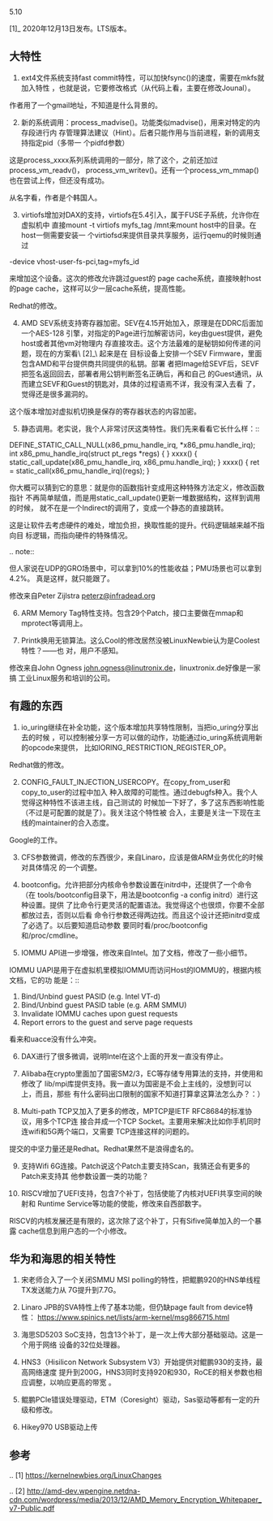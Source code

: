     
5.10

[1]_ 2020年12月13日发布。LTS版本。

## 大特性

1. ext4文件系统支持fast commit特性，可以加快fsync()的速度，需要在mkfs就加入特性
  ，也就是说，它要修改格式（从代码上看，主要在修改Jounal）。

  作者用了一个gmail地址，不知道是什么背景的。

2. 新的系统调用：process_madvise()。功能类似madvise()，用来对特定的内存段进行内
  存管理算法建议（Hint）。后者只能作用与当前进程，新的调用支持指定pid（多带一
  个pidfd参数）

  这是process_xxxx系列系统调用的一部分，除了这个，之前还加过process_vm_readv()，
  process_vm_writev()。还有一个process_vm_mmap()也在尝试上传，但还没有成功。

  从名字看，作者是个韩国人。

3. virtiofs增加对DAX的支持，virtiofs在5.4引入，属于FUSE子系统，允许你在虚拟机中
  直接mount -t virtiofs myfs_tag /mnt来mount host中的目录。在host一侧需要安装一
  个virtiofsd来提供目录共享服务，运行qemu的时候则通过

  -device vhost-user-fs-pci,tag=myfs_id

  来增加这个设备。这次的修改允许跳过guest的
  page cache系统，直接映射host的page cache，这样可以少一层cache系统，提高性能。

  Redhat的修改。

4. AMD SEV系统支持寄存器加密。SEV在4.15开始加入，原理是在DDRC后面加一个AES-128
  引擎，对指定的Page进行加解密访问，key由guest提供，避免host或者其他vm对物理内
  存直接攻击。这个方法最难的是秘钥如何传递的问题，现在的方案看\ [2]_\ 起来是在
  目标设备上安排一个SEV Firmware，里面包含AMD和平台提供商共同提供的私钥。部署
  者把Image给SEVF后，SEVF把签名返回回去，部署者用公钥判断签名正确后，再和自己
  的Guest通讯，从而建立SEVF和Guest的钥匙对，具体的过程语焉不详，我没有深入去看
  了，觉得还是很多漏洞的。

  这个版本增加对虚拟机切换是保存的寄存器状态的内容加密。

5. 静态调用。老实说，我个人非常讨厌这类特性。我们先来看看它长什么样：::

  DEFINE_STATIC_CALL_NULL(x86_pmu_handle_irq,  *x86_pmu.handle_irq);
  int x86_pmu_handle_irq(struct pt_regs *regs) {
  }
  xxxx() {
  static_call_update(x86_pmu_handle_irq, x86_pmu.handle_irq);
  }
  xxxx() {
  ret = static_call(x86_pmu_handle_irq)(regs);
  }

  你大概可以猜到它的意思：就是你的函数指针变成用这种特殊方法定义，修改函数指针
  不再简单赋值，而是用static_call_update()更新一堆数据结构，这样到调用的时候，
  就不在是一个Indirect的调用了，变成一个静态的直接跳转。

  这是让软件去考虑硬件的难处，增加负担，换取性能的提升。代码逻辑越来越不指向目
  标逻辑，而指向硬件的特殊情况。

  .. note::

  但人家说在UDP的GRO场景中，可以拿到10%的性能收益；PMU场景也可以拿到4.2%。
  真是这样，就只能跟了。

  修改来自Peter Zijlstra <peterz@infradead.org>

6. ARM Memory Tag特性支持。包含29个Patch，接口主要做在mmap和mprotect等调用上。

7. Printk换用无锁算法。这么Cool的修改居然没被LinuxNewbie认为是Coolest特性？——也
  对，用户不感知。

  修改来自John Ogness <john.ogness@linutronix.de>，linuxtronix.de好像是一家搞
  工业Linux服务和培训的公司。
  
## 有趣的东西

1. io_uring继续在补全功能，这个版本增加共享特性限制，当把io_uring分享出去的时候
  ，可以控制被分享一方可以做的动作，功能通过io_uring系统调用新的opcode来提供，
  比如IORING_RESTRICTION_REGISTER_OP。

  Redhat做的修改。

2. CONFIG_FAULT_INJECTION_USERCOPY。在copy_from_user和copy_to_user的过程中加入
  种入故障的可能性。通过debugfs种入。我个人觉得这种特性不该进主线，自己测试的
  时候加一下好了，多了这东西影响性能（不过是可配置的就是了）。我关注这个特性被
  合入，主要是关注一下现在主线的maintainer的合入态度。

  Google的工作。

3. CFS参数微调，修改的东西很少，来自Linaro，应该是做ARM业务优化的时候对具体情况
  的一个调整。

4. bootconfig。允许把部分内核命令参数设置在initrd中，还提供了一个命令（在
  tools/bootconfig目录下，用法是bootconfig -a config initrd）进行这种设置。提供
  了比命令行更灵活的配置语法。我觉得这个也很烦，你要不全部都放过去，否则以后看
  命令行参数还得两边找。而且这个设计还把initrd变成了必选了。以后要知道启动参数
  要同时看/proc/bootconfig和/proc/cmdline。

5. IOMMU API进一步增强，修改来自Intel。加了文档，修改了一些小细节。

  IOMMU UAPI是用于在虚拟机里模拟IOMMU而访问Host的IOMMU的，根据内核文档，它的功
  能是：::

  1. Bind/Unbind guest PASID (e.g. Intel VT-d)
  2. Bind/Unbind guest PASID table (e.g. ARM SMMU)
  3. Invalidate IOMMU caches upon guest requests
  4. Report errors to the guest and serve page requests

  看来和uacce没有什么冲突。

6. DAX进行了很多微调，说明Intel在这个上面的开发一直没有停止。

7. Alibaba在crypto里面加了国密SM2/3，EC等存储专用算法的支持，并使用和修改了
  lib/mpi库提供支持。我一直以为国密是不会上主线的，没想到可以上，而且，那些
  有什么密码出口限制的国家不知道打算拿这算法怎么办？：）

8. Multi-path TCP又加入了更多的修改，MPTCP是IETF RFC8684的标准协议，用多个TCP连
  接合并成一个TCP Socket。主要用来解决比如你手机同时连wifi和5G两个端口，又需要
  TCP连接这样的问题的。

  提交的中坚力量还是Redhat。Redhat果然不是浪得虚名的。

9. 支持Wifi 6G连接。Patch说这个Patch主要支持Scan，我猜还会有更多的Patch来支持其
  他参数设置一类的功能？

10. RISCV增加了UEFI支持，包含7个补丁，包括使能了内核对UEFI共享空间的映射和
  Runtime Service等功能的使能，修改来自西部数字。

  RISCV的内核发展还是有限的，这次除了这个补丁，只有Sifive简单加入的一个暴露
  cache信息到用户态的一个小修改。

## 华为和海思的相关特性
1. 宋老师合入了一个关闭SMMU MSI polling的特性，把鲲鹏920的HNS单线程TX发送能力从
  7G提升到7.7G。

2. Linaro JPB的SVA特性上传了基本功能，但仍缺page fault from device特性：
  https://www.spinics.net/lists/arm-kernel/msg866715.html

3. 海思SD5203 SoC支持，包含13个补丁，是一次上传大部分基础驱动。这是一个用于网络
  设备的32位处理器。

4. HNS3（Hisilicon Network Subsystem V3）开始提供对鲲鹏930的支持，最高网络速度
  提升到200G，HNS3同时支持920和930，RoCE的相关参数也相应调整，以响应更高的带宽
  。

5. 鲲鹏PCIe错误处理驱动，ETM（Coresight）驱动，Sas驱动等都有一定的升级和修改。

6. Hikey970 USB驱动上传

## 参考
.. [1] https://kernelnewbies.org/LinuxChanges

.. [2] http://amd-dev.wpengine.netdna-cdn.com/wordpress/media/2013/12/AMD_Memory_Encryption_Whitepaper_v7-Public.pdf

